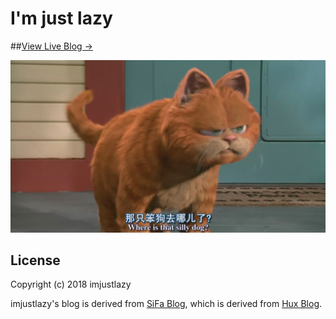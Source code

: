 # I'm just lazy

##[View Live Blog → ](https://imjustlazy.github.io)

![](./background.jpg)

## License

Copyright (c) 2018 imjustlazy

imjustlazy's blog is derived from [SiFa Blog](http://www.stormstone.xin), which is derived from [Hux Blog](https://github.com/Huxpro/huxpro.github.io).
